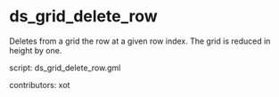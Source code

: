 ds_grid_delete_row
==================

Deletes from a grid the row at a given row
index. The grid is reduced in height by one.

script: ds_grid_delete_row.gml

contributors: xot
